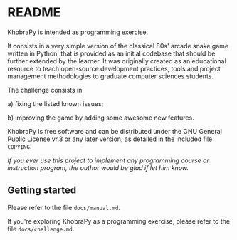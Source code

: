 
 README
 ==============================

 KhobraPy is intended as programming exercise.

 It consists in a very simple version of the classical 80s' arcade snake game
 written in Python, that is provided as an initial codebase  that should be 
 further extended by the learner. It was originally created as an educational
 resource to teach open-source development practices, tools and project
 management methodologies to graduate computer sciences students.

 The challenge consists in

 a) fixing the listed known issues; 
   
 b) improving the game by adding some awesome new features.

 KhobraPy is free software and can be distributed under the GNU General Public
 License vr.3 or any later version, as detailed in the included file `COPYING`.

 _If you ever use this project to implement any programming course or instruction
  program, the author would be glad if let him know._ 

 Getting started
 ------------------------------

 Please refer to the file `docs/manual.md`.

 If you're exploring KhobraPy as a programming exercise, please refer to
 the file `docs/challenge.md`.